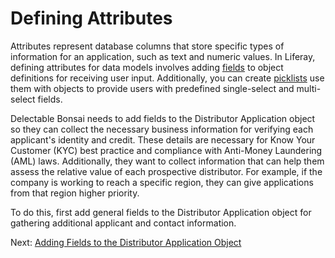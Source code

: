 # Defining Attributes

Attributes represent database columns that store specific types of information for an application, such as text and numeric values. In Liferay, defining attributes for data models involves adding [fields](https://learn.liferay.com/en/w/dxp/building-applications/objects/creating-and-managing-objects/fields) to object definitions for receiving user input. Additionally, you can create [picklists](https://learn.liferay.com/en/w/dxp/building-applications/objects/picklists) use them with objects to provide users with predefined single-select and multi-select fields.

<!-- ![]() -->

Delectable Bonsai needs to add fields to the Distributor Application object so they can collect the necessary business information for verifying each applicant's identity and credit. These details are necessary for Know Your Customer (KYC) best practice and compliance with Anti-Money Laundering (AML) laws. Additionally, they want to collect information that can help them assess the relative value of each prospective distributor. For example, if the company is working to reach a specific region, they can give applications from that region higher priority.

To do this, first add general fields to the Distributor Application object for gathering additional applicant and contact information.

Next: [Adding Fields to the Distributor Application Object](./defining-attributes/adding-fields-to-the-distributor-application-object.md)
